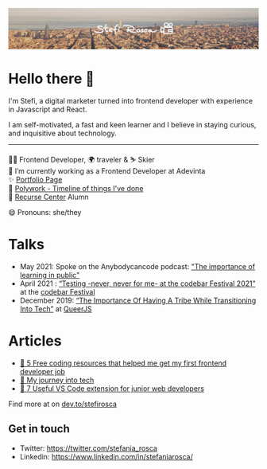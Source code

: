 ![Profile Image](./CoverStefi.jpg)

# Hello there 🙈

I'm Stefi, a digital marketer turned into frontend developer with experience in Javascript and React.

I am self-motivated, a fast and keen learner and I believe in staying curious, and inquisitive about technology.

---

👩‍💻 Frontend Developer, 🌍 traveler & ⛷️ Skier  
🔭 I’m currently working as a Frontend Developer at Adevinta  
✨ [Portfolio Page](https://stefi.codes)  
👯 [Polywork - Timeline of things I've done](https://www.polywork.com/stefi)  
🐙 [Recurse Center](https://www.recurse.com/) Alumn

😄 Pronouns: she/they

# Talks

- May 2021: Spoke on the Anybodycancode podcast: ["The importance of learning in public"](https://open.spotify.com/episode/5dt9s9VbNHjrr3baSgH6ia?si=47e58af21adc47b7&nd=1)
- April 2021 : [“Testing -never, never for me- at the codebar Festival 2021”](https://www.youtube.com/watch?v=8KIi8P65oPI&ab_channel=codebar) at the [codebar Festival](https://codebar.io/)
- December 2019: [“The Importance Of Having A Tribe While Transitioning Into Tech”](https://www.youtube.com/watch?v=kiK4bSfGOpc) at [QueerJS](https://queerjs.com/)

# Articles

- [🦩 5 Free coding resources that helped me get my first frontend developer job](https://dev.to/stefirosca/5-free-coding-resources-that-helped-me-get-my-first-frontend-developer-job-4ak4)
- [🚠 My journey into tech](https://dev.to/stefirosca/my-journey-into-tech-48fl)
- [🤺 7 Useful VS Code extension for junior web developers](https://dev.to/stefirosca/7-useful-vs-code-extension-for-junior-web-developers-3pg5)

Find more at on [dev.to/stefirosca](https://dev.to/stefirosca)

## Get in touch

- Twitter: https://twitter.com/stefania_rosca
- Linkedin: https://www.linkedin.com/in/stefaniarosca/
